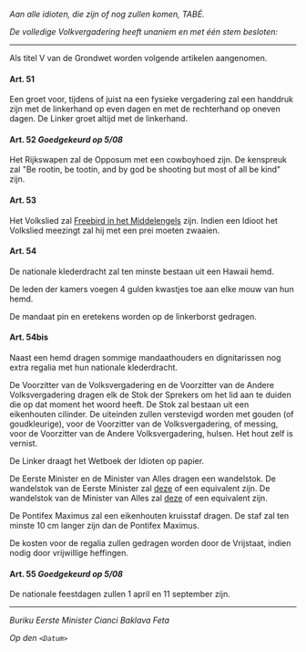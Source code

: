 _Aan alle idioten, die zijn of nog zullen komen, TABÉ._

_De volledige Volkvergadering heeft unaniem en met één stem besloten:_

--------------------------
Als titel V van de Grondwet worden volgende artikelen aangenomen.

#### Art. 51
Een groet voor, tijdens of juist na een fysieke vergadering zal een handdruk zijn met de linkerhand op even dagen en met de rechterhand op oneven dagen. De Linker groet altijd met de linkerhand.

#### Art. 52  _Goedgekeurd op 5/08_
Het Rijkswapen zal de Opposum met een cowboyhoed zijn. De kenspreuk zal "Be rootin, be tootin, and by god be shooting but most of all be kind" zijn.

#### Art. 53
Het Volkslied zal [Freebird in het Middelengels](https://www.youtube.com/watch?v=Ueg8QIt7ZTo) zijn. Indien een Idioot het Volkslied meezingt zal hij met een prei moeten zwaaien.

#### Art. 54
De nationale klederdracht zal ten minste bestaan uit een Hawaii hemd.

De leden der kamers voegen 4 gulden kwastjes toe aan elke mouw van hun hemd.

De mandaat pin en eretekens worden op de linkerborst gedragen.

#### Art. 54bis
Naast een hemd dragen sommige mandaathouders en dignitarissen nog extra regalia met hun nationale klederdracht.

De Voorzitter van de Volksvergadering en de Voorzitter van de Andere Volksvergadering dragen elk de Stok der Sprekers om het lid aan te duiden die op dat moment het woord heeft.
De Stok zal bestaan uit een eikenhouten cilinder. De uiteinden zullen verstevigd worden met gouden (of goudkleurige), voor de Voorzitter van de Volksvergadering, of messing, voor de Voorzitter van de Andere Volksvergadering, hulsen. Het hout zelf is vernist.

De Linker draagt het Wetboek der Idioten op papier.

De Eerste Minister en de Minister van Alles dragen een wandelstok.
De wandelstok van de Eerste Minister zal [deze](https://shop.cavagnini.com/en/prodotto/bastone-da-passeggio-teschio/) of een equivalent zijn.
De wandelstok van de Minister van Alles zal [deze](https://shop.cavagnini.com/en/prodotto/bastone-da-passeggio-liberty-vuoto/) of een equivalent zijn.

De Pontifex Maximus zal een eikenhouten kruisstaf dragen. De staf zal ten minste 10 cm langer zijn dan de Pontifex Maximus.

De kosten voor de regalia zullen gedragen worden door de Vrijstaat, indien nodig door vrijwillige heffingen.

#### Art. 55 _Goedgekeurd op 5/08_
De nationale feestdagen zullen 1 april en 11 september zijn.

--------------------------

_Buriku Eerste Minister Cianci Baklava Feta_

_Op den ``<Datum>``_